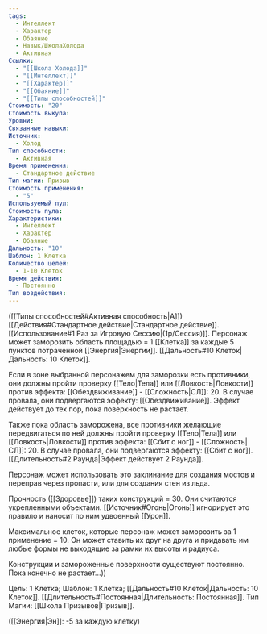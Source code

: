 ```yaml
---
tags:
  - Интеллект
  - Характер
  - Обаяние
  - Навык/ШколаХолода
  - Активная
Ссылки:
  - "[[Школа Холода]]"
  - "[[Интеллект]]"
  - "[[Характер]]"
  - "[[Обаяние]]"
  - "[[Типы способностей]]"
Стоимость: "20"
Стоимость выкупа: 
Уровни: 
Связанные навыки: 
Источник:
  - Холод
Тип способности:
  - Активная
Время применения:
  - Стандартное действие
Тип магии: Призыв
Стоимость применения:
  - "5"
Используемый пул: 
Стоимость пула: 
Характеристики:
  - Интеллект
  - Характер
  - Обаяние
Дальность: "10"
Шаблон: 1 Клетка
Количество целей:
  - 1-10 Клеток
Время действия:
  - Постоянно
Тип воздействия:
---
```

([[Типы способностей#Активная способность|А]]) [[Действия#Стандартное действие|Стандартное действие]]. [[Использование#1 Раз за Игровую Сессию|(1р/Сессия)]]. Персонаж может заморозить область площадью = 1 [[Клетка]] за каждые 5 пунктов потраченной [[Энергия|Энергии]]. [[Дальность#10 Клеток|Дальность: 10 Клеток]].

Если в зоне выбранной персонажем для заморозки есть противники, они должны пройти проверку [[Тело|Тела]] или [[Ловкость|Ловкости]] против эффекта: [[Обездвиживание]] - [[Сложность|СЛ]]: 20. В случае провала, они подвергаются эффекту: [[Обездвиживание]]. Эффект действует до тех пор, пока поверхность не растает. 

Также пока область заморожена, все противники желающие передвигаться по ней должны пройти проверку [[Тело|Тела]] или [[Ловкость|Ловкости]] против эффекта: [[Сбит с ног]] - [[Сложность|СЛ]]: 20. В случае провала, они подвергаются эффекту: [[Сбит с ног]]. [[Длительность#2 Раунда|Эффект действует 2 Раунда]].

Персонаж может использовать это заклинание для создания мостов и переправ через пропасти, или для создания стен из льда. 

Прочность ([[Здоровье]]) таких конструкций = 30. Они считаются укрепленными объектами. [[Источник#Огонь|Огонь]] игнорирует это правило и наносит по ним удвоенный [[Урон]]. 

Максимальное клеток, которые персонаж может заморозить за 1 применение = 10. Он может ставить их друг на друга и придавать им любые формы не выходящие за рамки их высоты и радиуса.

Конструкции и замороженные поверхности существуют постоянно. Пока конечно не растает...))

Цель: 1 Клетка; Шаблон: 1 Клетка; [[Дальность#10 Клеток|Дальность: 10 Клеток]]. [[Длительность#Постоянная|Длительность: Постоянная]]. Тип Магии: [[Школа Призывов|Призыв]].

([[Энергия|Эн]]: -5 за каждую клетку)